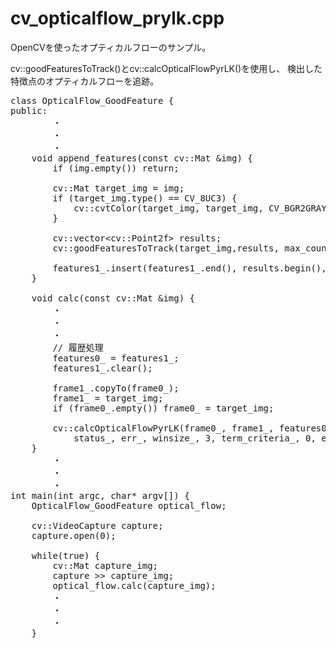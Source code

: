 cv_opticalflow_prylk.cpp
====
OpenCVを使ったオプティカルフローのサンプル。

cv::goodFeaturesToTrack()とcv::calcOpticalFlowPyrLK()を使用し、
検出した特徴点のオプティカルフローを追跡。

<pre>
class OpticalFlow_GoodFeature {
public:
        ・
        ・
        ・
    void append_features(const cv::Mat &img) {
        if (img.empty()) return;

        cv::Mat target_img = img;
        if (target_img.type() == CV_8UC3) {
            cv::cvtColor(target_img, target_img, CV_BGR2GRAY);
        }

        cv::vector&lt;cv::Point2f> results;
        cv::goodFeaturesToTrack(target_img,results, max_count_, 0.01, 10, cv::Mat(), 3, 0, 0.04);

        features1_.insert(features1_.end(), results.begin(), results.end());
    }
    
    void calc(const cv::Mat &img) {
        ・
        ・
        ・
        // 履歴処理
        features0_ = features1_;
        features1_.clear();

        frame1_.copyTo(frame0_);
        frame1_ = target_img;
        if (frame0_.empty()) frame0_ = target_img;

        cv::calcOpticalFlowPyrLK(frame0_, frame1_, features0_, features1_, 
            status_, err_, winsize_, 3, term_criteria_, 0, epsilon_);
    }
        ・
        ・
        ・
int main(int argc, char* argv[]) {
    OpticalFlow_GoodFeature optical_flow;

    cv::VideoCapture capture;
    capture.open(0);

    while(true) {
        cv::Mat capture_img;
        capture >> capture_img;
        optical_flow.calc(capture_img);
        ・
        ・
        ・
    }
</pre>

